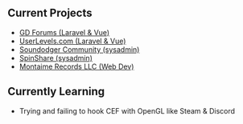 <!--<img style="" src="https://gist.githubusercontent.com/0x1DEA/d5b8f077310386a57f809c42a3c299df/raw/16bc3c3d759e84db2f3d247f1043f26e167eb5c0/pickle.gif"/>-->

## Current Projects
- [GD Forums (Laravel & Vue)](https://gdforums.com)
- [UserLevels.com (Laravel & Vue)](https://userlevels.com)
- [Soundodger Community (sysadmin)](https://soundodger-community.com)
- [SpinShare (sysadmin)](https://spinsha.re)
- [Montaime Records LLC (Web Dev)](https://montai.me)

## Currently Learning
- Trying and failing to hook CEF with OpenGL like Steam & Discord
